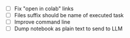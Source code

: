 - [ ] Fix "open in colab" links
- [ ] Files suffix should be name of executed task
- [ ] Improve command line
- [ ] Dump notebook as plain text to send to LLM